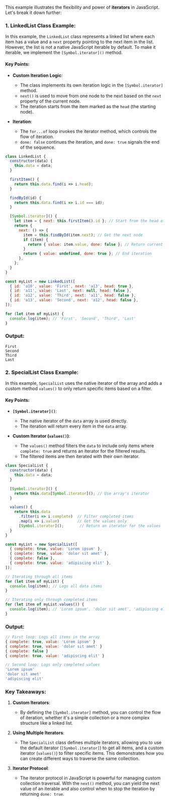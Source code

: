 This example illustrates the flexibility and power of **iterators** in JavaScript. Let's break it down further:

### 1. **LinkedList Class Example**:
In this example, the `LinkedList` class represents a linked list where each item has a value and a `next` property pointing to the next item in the list. However, the list is not a native JavaScript iterable by default. To make it iterable, we implement the `[Symbol.iterator]()` method.

#### Key Points:
- **Custom Iteration Logic**:
   - The class implements its own iteration logic in the `[Symbol.iterator]` method.
   - `next()` is used to move from one node to the next based on the `next` property of the current node.
   - The iteration starts from the item marked as the `head` (the starting node).

- **Iteration**:
   - The `for...of` loop invokes the iterator method, which controls the flow of iteration.
   - `done: false` continues the iteration, and `done: true` signals the end of the sequence.
  
```js
class LinkedList {
  constructor(data) {
    this.data = data;
  }

  firstItem() {
    return this.data.find(i => i.head);
  }

  findById(id) {
    return this.data.find(i => i.id === id);
  }

  [Symbol.iterator]() {
    let item = { next: this.firstItem().id }; // Start from the head of the list
    return {
      next: () => {
        item = this.findById(item.next); // Get the next node
        if (item) {
          return { value: item.value, done: false }; // Return current item
        }
        return { value: undefined, done: true }; // End iteration
      },
    };
  }
}

const myList = new LinkedList([
  { id: 'a10', value: 'First', next: 'a13', head: true },
  { id: 'a11', value: 'Last', next: null, head: false },
  { id: 'a12', value: 'Third', next: 'a11', head: false },
  { id: 'a13', value: 'Second', next: 'a12', head: false },
]);

for (let item of myList) {
  console.log(item); // 'First', 'Second', 'Third', 'Last'
}
```

### Output:
```
First
Second
Third
Last
```

### 2. **SpecialList Class Example**:
In this example, `SpecialList` uses the native iterator of the array and adds a custom method `values()` to only return specific items based on a filter.

#### Key Points:
- **`[Symbol.iterator]()`**:
   - The native iterator of the `data` array is used directly.
   - The iteration will return every item in the `data` array.

- **Custom Iterator (`values()`)**:
   - The `values()` method filters the `data` to include only items where `complete: true` and returns an iterator for the filtered results.
   - The filtered items are then iterated with their own iterator.

```js
class SpecialList {
  constructor(data) {
    this.data = data;
  }

  [Symbol.iterator]() {
    return this.data[Symbol.iterator](); // Use array's iterator
  }

  values() {
    return this.data
      .filter(i => i.complete)  // Filter completed items
      .map(i => i.value)        // Get the values only
      [Symbol.iterator]();       // Return an iterator for the values
  }
}

const myList = new SpecialList([
  { complete: true, value: 'Lorem ipsum' },
  { complete: true, value: 'dolor sit amet' },
  { complete: false },
  { complete: true, value: 'adipiscing elit' },
]);

// Iterating through all items
for (let item of myList) {
  console.log(item); // Logs all data items
}

// Iterating only through completed items
for (let item of myList.values()) {
  console.log(item); // 'Lorem ipsum', 'dolor sit amet', 'adipiscing elit'
}
```

### Output:
```js
// First loop: Logs all items in the array
{ complete: true, value: 'Lorem ipsum' }
{ complete: true, value: 'dolor sit amet' }
{ complete: false }
{ complete: true, value: 'adipiscing elit' }

// Second loop: Logs only completed values
'Lorem ipsum'
'dolor sit amet'
'adipiscing elit'
```

### Key Takeaways:
1. **Custom Iterators**:
   - By defining the `[Symbol.iterator]` method, you can control the flow of iteration, whether it's a simple collection or a more complex structure like a linked list.
  
2. **Using Multiple Iterators**:
   - The `SpecialList` class defines multiple iterators, allowing you to use the default iterator (`[Symbol.iterator]`) to get all items, and a custom iterator (`values()`) to filter specific items. This demonstrates how you can create different ways to traverse the same collection.

3. **Iterator Protocol**:
   - The iterator protocol in JavaScript is powerful for managing custom collection traversal. With the `next()` method, you can yield the next value of an iterable and also control when to stop the iteration by returning `done: true`.